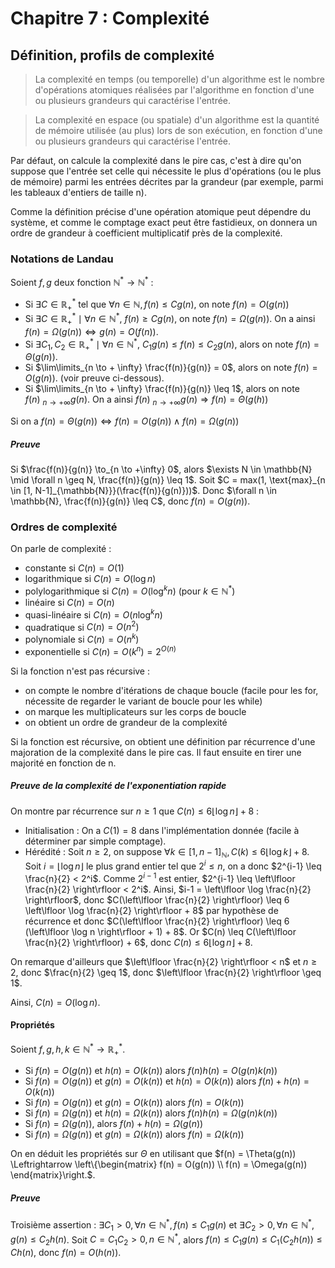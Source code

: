 # Chapitre 7 : Complexité
## Définition, profils de complexité
> La complexité en temps (ou temporelle) d'un algorithme est le nombre
> d'opérations atomiques réalisées par l'algorithme en fonction d'une ou plusieurs grandeurs qui
> caractérise l'entrée.

> La complexité en espace (ou spatiale) d'un algorithme est la quantité de
> mémoire utilisée (au plus) lors de son exécution, en fonction d'une ou plusieurs grandeurs qui
> caractérise l'entrée.

Par défaut, on calcule la complexité dans le pire cas, c'est à dire qu'on
suppose que l'entrée set celle qui nécessite le plus d'opérations (ou le plus de
mémoire) parmi les entrées décrites par la grandeur (par exemple, parmi les
tableaux d'entiers de taille n).

Comme la définition précise d'une opération atomique peut dépendre du système, et
comme le comptage exact peut être fastidieux, on donnera un ordre de grandeur à
coefficient multiplicatif près de la complexité.

### Notations de Landau
Soient $f,g$ deux fonction $\mathbb{N}^{\ast} \to \mathbb{N}^{\ast}$ :
- Si $\exists C \in \mathbb{R}^{\ast}_{+}$ tel que
  $\forall n \in \mathbb{N}, f(n) \leq C g(n)$, on note $f(n) = O(g(n))$
- Si $\exists C \in \mathbb{R}^{\ast}_{+} \mid \forall n \in \mathbb{N}^{\ast}$,
  $f(n) \geq C g(n)$, on note $f(n) = \Omega(g(n))$.
  On a ainsi $f(n) = \Omega(g(n)) \Leftrightarrow g(n) = O(f(n))$.
- Si $\exists C_1, C_2 \in \mathbb{R}^{\ast}_{+} \mid \forall n \in \mathbb{N}^{\ast}$,
  $C_1 g(n) \leq f(n) \leq C_2 g(n)$, alors on note
  $f(n) = \Theta(g(n))$.
- Si $\lim\limits_{n \to + \infty} \frac{f(n)}{g(n)} = 0$, alors on note $f(n) = O(g(n))$.
  (voir preuve ci-dessous).
- Si $\lim\limits_{n \to + \infty} \frac{f(n)}{g(n)} \leq 1$, alors
  on note $f(n) ~_{n \to +\infty} g(n)$. On a ainsi
  $f(n) ~_{n \to +\infty} g(n) \Rightarrow f(n) = \Theta(g(h))$

Si on a $f(n) = \Theta(g(n)) \Leftrightarrow f(n) = O(g(n)) \land f(n) = \Omega(g(n))$

##### Preuve
Si $\frac{f(n)}{g(n)} \to_{n \to  +\infty} 0$, alors
$\exists N \in \mathbb{N} \mid \forall n \geq N, \frac{f(n)}{g(n)} \leq 1$.
Soit $C = max(1, \text{max}_{n \in [1, N-1]_{\mathbb{N}}}(\frac{f(n)}{g(n)}))$.
Donc $\forall n \in \mathbb{N}, \frac{f(n)}{g(n)} \leq C$, donc
$f(n) = O(g(n))$.

### Ordres de complexité
On parle de complexité :
- constante si $C(n) = O(1)$
- logarithmique si $C(n) = O(\log n)$
- polylogarithmique si $C(n) = O(\log^k n)$ (pour $k \in \mathbb{N}^{\ast}$)
- linéaire si $C(n) = O(n)$
- quasi-linéaire si $C(n) = O(n \log^k n)$
- quadratique si $C(n) = O(n^2)$
- polynomiale si $C(n) = O(n^k)$
- exponentielle si $C(n) = O(k^n) = 2^{O(n)}$

Si la fonction n'est pas récursive :
- on compte le nombre d'itérations de chaque boucle (facile pour les for,
  nécessite de regarder le variant de boucle pour les while)
- on marque les multiplicateurs sur les corps de boucle
- on obtient un ordre de grandeur de la complexité

Si la fonction est récursive, on obtient une définition par récurrence d'une
majoration de la complexité dans le pire cas. Il faut ensuite en tirer une
majorité en fonction de n.

##### Preuve de la complexité de l'exponentiation rapide
On montre par récurrence sur $n \geq 1$ que $C(n) \leq 6 \left\lfloor \log n \right\rfloor + 8$ :
- Initialisation : On a $C(1) = 8$ dans l'implémentation donnée (facile à
  déterminer par simple comptage).
- Hérédité : Soit $n \geq 2$, on suppose $\forall k \in [1, n-1]_{\mathbb{N}}, C(k) \leq 6 \left\lfloor \log k \right\rfloor + 8$.
  Soit $i = \left\lfloor \log n \right\rfloor$ le plus grand entier tel que $2^i \leq n$, on
  a donc $2^{i-1} \leq \frac{n}{2} < 2^i$. Comme $2^{i-1}$ est entier,
  $2^{i-1} \leq \left\lfloor \frac{n}{2} \right\rfloor < 2^i$.
  Ainsi, $i-1 = \left\lfloor \log \frac{n}{2} \right\rfloor$, donc
  $C(\left\lfloor \frac{n}{2} \right\rfloor) \leq 6 \left\lfloor \log \frac{n}{2} \right\rfloor + 8$
  par hypothèse de récurrence et donc
  $C(\left\lfloor \frac{n}{2} \right\rfloor) \leq 6 (\left\lfloor \log n \right\rfloor + 1) + 8$.
  Or $C(n) \leq C(\left\lfloor \frac{n}{2} \right\rfloor) + 6$,
  donc $C(n) \leq 6 \left\lfloor \log n \right\rfloor + 8$.

On remarque d'ailleurs que $\left\lfloor \frac{n}{2} \right\rfloor < n$ et
$n \geq 2$, donc $\frac{n}{2} \geq 1$, donc
$\left\lfloor \frac{n}{2} \right\rfloor \geq 1$.

Ainsi, $C(n) = O(\log n)$.

#### Propriétés
Soient $f, g, h, k \in \mathbb{N}^{\ast} \to \mathbb{R}^{\ast}_{+}$.
- Si $f(n) = O(g(n))$ et $h(n) = O(k(n))$ alors $f(n)h(n) = O(g(n)k(n))$
- Si $f(n) = O(g(n))$ et $g(n) = O(k(n))$ et $h(n) = O(k(n))$ alors $f(n) + h(n) = O(k(n))$
- Si $f(n) = O(g(n))$ et $g(n) = O(k(n))$ alors $f(n) = O(k(n))$
- Si $f(n) = \Omega(g(n))$ et $h(n) = \Omega(k(n))$ alors $f(n)h(n) = \Omega(g(n)k(n))$
- Si $f(n) = \Omega(g(n))$, alors $f(n) + h(n) = \Omega(g(n))$
- Si $f(n) = \Omega(g(n))$ et $g(n) = \Omega(k(n))$ alors $f(n) = \Omega(k(n))$

On en déduit les propriétés sur $\Theta$ en utilisant
que $f(n) = \Theta(g(n)) \Leftrightarrow \left\{\begin{matrix} f(n) = O(g(n)) \\ f(n) = \Omega(g(n)) \end{matrix}\right.$.

##### Preuve
Troisième assertion : $\exists C_1 > 0, \forall n \in \mathbb{N}^{\ast}, f(n) \leq C_1 g(n)$ et
$\exists C_2 > 0, \forall n \in \mathbb{N}^{\ast}, g(n) \leq C_2 h(n)$. Soit
$C = C_1 C_2 > 0, n  \in \mathbb{N}^{\ast}$, alors
$f(n) \leq C_1 g(n) \leq C_1 (C_2 h(n)) \leq C h(n)$, donc
$f(n) = O(h(n))$.
